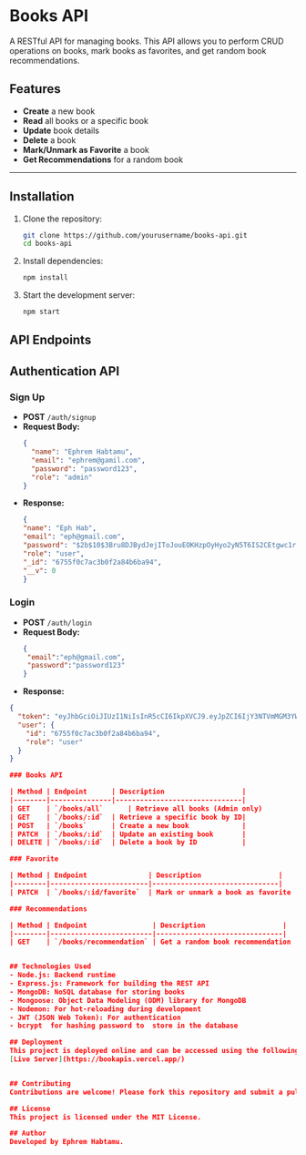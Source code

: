 # Books API

A RESTful API for managing books. This API allows you to perform CRUD operations on books, mark books as favorites, and get random book recommendations.

## Features
- **Create** a new book
- **Read** all books or a specific book
- **Update** book details
- **Delete** a book
- **Mark/Unmark as Favorite** a book
- **Get Recommendations** for a random book

---

## Installation

1. Clone the repository:
   ```bash
   git clone https://github.com/yourusername/books-api.git
   cd books-api

2. Install dependencies:
   ```bash
   npm install 

3. Start the development server:
   ```bash
   npm start

## API Endpoints

## Authentication API

### **Sign Up**
- **POST** `/auth/signup`
- **Request Body:**
  ```json
  {
    "name": "Ephrem Habtamu",
    "email": "ephrem@gamil.com",
    "password": "password123",
    "role": "admin"
  }
- **Response:**
  ```json
  {
  "name": "Eph Hab",
  "email": "eph@gmail.com",
  "password": "$2b$10$3Bru8DJBydJejIToJouEOKHzpOyHyo2yN5T6IS2CEtgwc1rkOefC",
  "role": "user",
  "_id": "6755f0c7ac3b0f2a84b6ba94",
  "__v": 0
  }
### **Login**
- **POST** `/auth/login`
- **Request Body:**
  ```json
  {
   "email":"eph@gmail.com",
   "password":"password123"
  }
- **Response:**
```json
{
  "token": "eyJhbGciOiJIUzI1NiIsInR5cCI6IkpXVCJ9.eyJpZCI6IjY3NTVmMGM3YWMzYjBmMmE4NGI2YmE5NCIsInJvbGUiOiJ1c2VyIiwiaWF0IjoxNzMzNjg1NjMzLCJleHAiOjE3MzM2ODkyMzN9.5X-I9CDvyzne9KqhxMDYjk0LyJkJeKWaeHCilB8Xk90",
  "user": {
    "id": "6755f0c7ac3b0f2a84b6ba94",
    "role": "user"
  }
}

### Books API

| Method | Endpoint      | Description                   |
|--------|---------------|-------------------------------|
| GET    | `/books/all`      | Retrieve all books (Admin only)           |
| GET    | `/books/:id`  | Retrieve a specific book by ID|
| POST   | `/books`      | Create a new book             |
| PATCH  | `/books/:id`  | Update an existing book       |
| DELETE | `/books/:id`  | Delete a book by ID           |

### Favorite

| Method | Endpoint               | Description                   |
|--------|------------------------|-------------------------------|
| PATCH  | `/books/:id/favorite`  | Mark or unmark a book as favorite |

### Recommendations

| Method | Endpoint                | Description                   |
|--------|-------------------------|-------------------------------|
| GET    | `/books/recommendation` | Get a random book recommendation |


## Technologies Used
- Node.js: Backend runtime
- Express.js: Framework for building the REST API
- MongoDB: NoSQL database for storing books
- Mongoose: Object Data Modeling (ODM) library for MongoDB
- Nodemon: For hot-reloading during development
- JWT (JSON Web Token): For authentication
- bcrypt  for hashing password to  store in the database

## Deployment
This project is deployed online and can be accessed using the following link:  
[Live Server](https://bookapis.vercel.app/)


## Contributing
Contributions are welcome! Please fork this repository and submit a pull request.

## License
This project is licensed under the MIT License.

## Author
Developed by Ephrem Habtamu.
